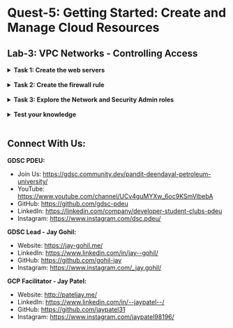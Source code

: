 # Quest-5: Getting Started: Create and Manage Cloud Resources
## Lab-3: VPC Networks - Controlling Access

<details> 
  <summary><b>Task 1: Create the web servers</b></summary>
  <br/>
  <p>
    
1. Create the blue server
    a. In the Console, navigate to Navigation menu (mainmenu.png) > Compute Engine > VM instances.
    b. Click Create Instance.
    c. Set the following values, leave all other values at their defaults:
    
    | Property | Value (type value or select option as specified) |
    | :---: | :---: |
    | Name | blue |
    | Region | us-central1 (Iowa) |
    | Zone | us-central1-a |
    
    d. Click Management, disks, networking, sole tenancy.

    e. Click Networking.
    f. For Network tags, type web-server.
    g. Click Create.
    
2. Create the green server
    a. Still in the Console, in the VM instances dialog, click Create instance.

    b. Set the following values, leave all other values at their defaults:

    | Property | Value (type value or select option as specified) |
    | :---: | :---: |
    | Name | green |
    | Region | us-central1 (Iowa) |
    | Zone | us-central1-a |
    
    c. Click Create.
    
3. Install nginx and customize the welcome page
    a. Still in the VM instances dialog, for blue, click SSH to launch a terminal and connect.
    b. In the SSH terminal to blue, run the following command to install nginx:
    ```
    sudo apt-get install nginx-light -y
    ```
    c. Open the welcome page in the nano editor:
    ```
    sudo nano /var/www/html/index.nginx-debian.html
    ```
    d. Replace the <h1>Welcome to nginx!</h1> line with <h1>Welcome to the blue server!</h1>.
    e. Press CTRL+o, ENTER, CTRL+x.
    f. Verify the change:
    ```
    cat /var/www/html/index.nginx-debian.html
    ```
    g. Close the SSH terminal to blue:
    h. For green, click SSH to launch a terminal and connect.
    i. Install nginx:
    ```
    sudo apt-get install nginx-light -y
    ```
    j. Open the welcome page in the nano editor:
    ```
    sudo nano /var/www/html/index.nginx-debian.html
    ```
    k. Replace the <h1>Welcome to nginx!</h1> line with <h1>Welcome to the green server!</h1>. 
    l. Press CTRL+o, ENTER, CTRL+x.
    m. Verify the change:
    ```
    cat /var/www/html/index.nginx-debian.html
    ```
    n. Close the SSH terminal to green:
    
    
  </p>
</details>
<br/>
  
<details> 
  <summary><b>Task 2: Create the firewall rule</b></summary>
  <br/>
  <p>
    
1. In the Console, navigate to Navigation menu (mainmenu.png) > VPC network > Firewall.
2. Notice the default-allow-internal firewall rule.
3. Click Create Firewall Rule.
4. Set the following values, leave all other values at their defaults and click Create:

    | Property | Value |
    | :---: | :---: |
    | Name | allow-http-web-server |
    | Network | default |
    | Targets | Specified target tags |
    | Target tags | web-server |
    | Source filter | IP Ranges |
    | Source IP ranges | 	0.0.0.0/0 |
    | Protocols and ports | Specified protocols and ports, and then check tcp, type: 80; and check Other protocols, type: icmp. |
 
5. Click Create.

6. Create a test-vm
    ```
    gcloud compute instances create test-vm --machine-type=f1-micro --subnet=default --zone=us-central1-a
    ```

7. Test HTTP connectivity
    a. In the Console, navigate to Navigation menu (mainmenu.png) > Compute Engine > VM instances.
    b. Note the internal and external IP addresses of blue and green.
    c. For test-vm, click SSH to launch a terminal and connect.
    d. To test HTTP connectivity to blue's internal IP, run the following command, replacing blue's internal IP:
    ```
    curl Enter blue's internal IP here
    ```
    e. To test HTTP connectivity to green's internal IP, run the following command, replacing green's internal IP:
    ```
    curl -c 3 Enter green's internal IP here
    ```
    f. To test HTTP connectivity to blue's external IP, run the following command, replacing blue's external IP:
    ```
    curl Enter blue's external IP here
    ```
    g. To test HTTP connectivity to green's external IP, run the following command, replacing green's external IP:
    ```
    curl -c 3 Enter green's external IP here
    ```
    h. Press CTRL+c to stop the HTTP request.
  
    
  </p>
</details>
<br/>

<details> 
  <summary><b>Task 3: Explore the Network and Security Admin roles</b></summary>
  <br/>
  <p>
    
1. Return to the SSH terminal of the test-vm instance.
2. Try to list the available firewall rules:
    ```
    gcloud compute firewall-rules list
    ```
3. Try to delete the allow-http-web-server firewall rule:
    ```
    gcloud compute firewall-rules delete allow-http-web-server
    ```
4. Enter Y, if asked to continue.
5. Create a service account
    a. In the Console, navigate to Navigation menu (mainmenu.png) > IAM & admin > Service Accounts.
    b. Notice the Compute Engine default service account.
    c. Click Create service account.
    d. Set the Service account name to Network-admin and click CREATE AND CONTINUE.
    e. For Select a role, select Compute Engine > Compute Network Admin and click CONTINUE then click DONE.
    f. After creating service account 'Network-admin', click on three dots at the right corner and click Manage Key in the dropdown, then click on Add Key and select Create new key from the dropdown. Click Create to download your JSON output.
    g. Click Close.
    h. A JSON key file download to your local computer. Find this key file, you will upload it in to the VM in a later step.
    i. Rename the JSON key file on your local machine to credentials.json
6. Authorize test-vm to use the Network-admin service account.
    a. Return to the SSH terminal of the test-vm instance.
    b. To upload credentials.json through the SSH VM terminal, click on the gear icon in the upper-right corner, and then click Upload file.
    c. Select credentials.json and upload it.
    d. Click Close in the File Transfer window.
    e. Authorize the VM with the credentials you just uploaded:
    ```
    gcloud auth activate-service-account --key-file credentials.json
    ```
    f. Try to list the available firewall rules:
    ```
    gcloud compute firewall-rules list
    ```
    g. Try to delete the allow-http-web-server firewall rule:
    ```
    gcloud compute firewall-rules delete allow-http-web-server
    ```
    h. Enter Y, if asked to continue.
7. Update service account and verify permissions
    a. In the Console, navigate to Navigation menu (mainmenu.png) > IAM & admin > IAM.
    b. Find the Network-admin account. Focus on the Name column to identify this account.
    c. Click on the pencil icon for the Network-admin account.
    d. Change Role to Compute Engine > Compute Security Admin.
    e. Click Save.
    f. Return to the SSH terminal of the test-vm instance.
    g. Try to list the available firewall rules:
    ```
    gcloud compute firewall-rules list
    ```
    h. Try to delete the allow-http-web-server firewall rule:
    ```
    gcloud compute firewall-rules delete allow-http-web-server
    ```
8. Verify the deletion of the firewall rule
    a. Return to the SSH terminal of the test-vm instance.
    b. To test HTTP connectivity to blue's external IP, run the following command, replacing blue's external IP:
    ```
    curl -c 3 Enter blue's external IP here
    ```
    c. Press CTRL+c to stop the HTTP request.
    
  </p>
</details>
<br/>


<details> 
  <summary><b>Test your knowledge</b></summary>
  <br/>
  <p>
    
- Q. The Security Admin role, provides permissions to:
  - [X] List the available firewall rules
  - [ ] Neither list, create, modify, or delete the available firewall rules
  - [X] Delete the available firewall rules
  - [ ] Create a firewall rules
  - [X] Modify the available firewall rules

- Q. The Network Admin role, provides permissions to:
  - [X] List the available firewall rules
  - [ ] Neither list, create, modify, or delete the available firewall rules
  - [ ] Delete the available firewall rules
  - [ ] Create a firewall rules
  - [ ] Modify the available firewall rules 
  </p>
</details>
<br/>

## Connect With Us:

**GDSC PDEU:**
- Join Us: https://gdsc.community.dev/pandit-deendayal-petroleum-university/
- YouTube: https://www.youtube.com/channel/UCv4guMYXw_6oc9KSmVlbebA
- GitHub: https://github.com/gdsc-pdeu
- LinkedIn: https://linkedin.com/company/developer-student-clubs-pdeu
- Instagram: https://www.instagram.com/dsc.pdeu/

**GDSC Lead - Jay Gohil:**
- Website: https://jay-gohil.me/
- LinkedIn: https://www.linkedin.com/in/jay--gohil/
- GitHub: https://github.com/gohil-jay
- Instagram: https://www.instagram.com/_jay.gohil/

**GCP Facilitator - Jay Patel:**
- Website: http://pateljay.me/
- LinkedIn: https://www.linkedin.com/in/--jaypatel--/
- GitHub: https://github.com/jaypatel31
- Instagram: https://www.instagram.com/jaypatel98196/
